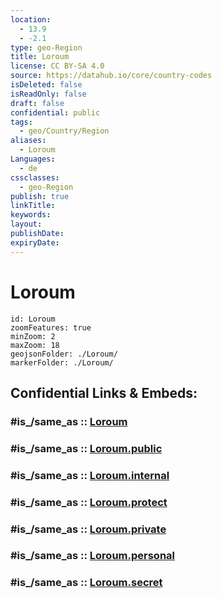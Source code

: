 ```yaml
---
location:
  - 13.9
  - -2.1
type: geo-Region
title: Loroum
license: CC BY-SA 4.0
source: https://datahub.io/core/country-codes
isDeleted: false
isReadOnly: false
draft: false
confidential: public
tags:
  - geo/Country/Region
aliases:
  - Loroum
Languages:
  - de
cssclasses:
  - geo-Region
publish: true
linkTitle:
keywords:
layout:
publishDate:
expiryDate:
---
```


# Loroum

```leaflet
id: Loroum
zoomFeatures: true 
minZoom: 2 
maxZoom: 18
geojsonFolder: ./Loroum/
markerFolder: ./Loroum/
```


## Confidential Links & Embeds: 

### #is_/same_as :: [Loroum](/_Standards/Earth/Continent/Africa/Africa~West/Burkina_Faso/Regions~Burkina_Faso/Nord/counties~Nord/Loroum.md) 

### #is_/same_as :: [Loroum.public](/_public/Earth/Continent/Africa/Africa~West/Burkina_Faso/Regions~Burkina_Faso/Nord/counties~Nord/Loroum.public.md) 

### #is_/same_as :: [Loroum.internal](/_internal/Earth/Continent/Africa/Africa~West/Burkina_Faso/Regions~Burkina_Faso/Nord/counties~Nord/Loroum.internal.md) 

### #is_/same_as :: [Loroum.protect](/_protect/Earth/Continent/Africa/Africa~West/Burkina_Faso/Regions~Burkina_Faso/Nord/counties~Nord/Loroum.protect.md) 

### #is_/same_as :: [Loroum.private](/_private/Earth/Continent/Africa/Africa~West/Burkina_Faso/Regions~Burkina_Faso/Nord/counties~Nord/Loroum.private.md) 

### #is_/same_as :: [Loroum.personal](/_personal/Earth/Continent/Africa/Africa~West/Burkina_Faso/Regions~Burkina_Faso/Nord/counties~Nord/Loroum.personal.md) 

### #is_/same_as :: [Loroum.secret](/_secret/Earth/Continent/Africa/Africa~West/Burkina_Faso/Regions~Burkina_Faso/Nord/counties~Nord/Loroum.secret.md)

